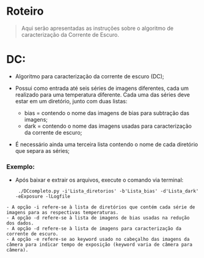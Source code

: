 # Roteiro
> Aqui serão apresentadas as instruções sobre o algoritmo de caracterização da Corrente de Escuro.

# DC:
   - Algoritmo para caracterização da corrente de escuro (DC);
   - Possui como entrada até seis séries de imagens diferentes, cada um realizado para uma temperatura diferente.
Cada uma das séries deve estar em um diretório, junto com duas listas: 

      - bias = contendo o nome das imagens de bias para subtração das imagens;
      - dark = contendo o nome das imagens usadas para caracterização da corrente de escuro;
   - É necessário ainda uma terceira lista contendo o nome de cada diretório que separa as séries;

### Exemplo:
   - Após baixar e extrair os arquivos, execute o comando via terminal:
   
          ./DCcompleto.py -i'Lista_diretorios' -b'Lista_bias' -d'Lista_dark' -eExposure -lLogfile
    
    - A opção -i refere-se à lista de diretórios que contém cada série de imagens para as respectivas temperaturas.
    - A opção -d refere-se à lista de imagens de bias usadas na redução dos dados.
    - A opção -d refere-se à lista de imagens para caracterização da corrente de escuro.
    - A opção -e refere-se ao keyword usado no cabeçalho das imagens da câmera para indicar tempo de exposição (keyword varia de câmera para câmera). 

